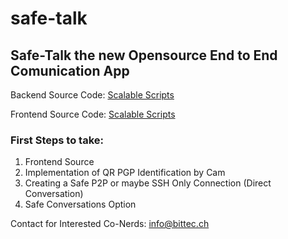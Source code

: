 # safe-talk

## Safe-Talk the new Opensource End to End Comunication App

Backend Source Code: [Scalable Scripts](https://github.com/scalablescripts/dotnet-chat)

Frontend Source Code: [Scalable Scripts](https://github.com/scalablescripts/react-chat)

### First Steps to take:

1. Frontend Source
2. Implementation of QR PGP Identification by Cam
3. Creating a Safe P2P or maybe SSH Only Connection (Direct Conversation) 
4. Safe Conversations Option

Contact for Interested Co-Nerds: info@bittec.ch
